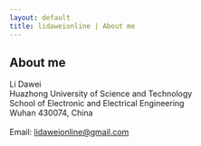 ```yaml
---
layout: default
title: lidaweionline | About me
---
```


About me
---------------------
Li Dawei</br>
Huazhong University of Science and Technology</br>
School of Electronic and Electrical Engineering</br>
Wuhan 430074, China</br>
</br>
Email: lidaweionline@gmail.com

